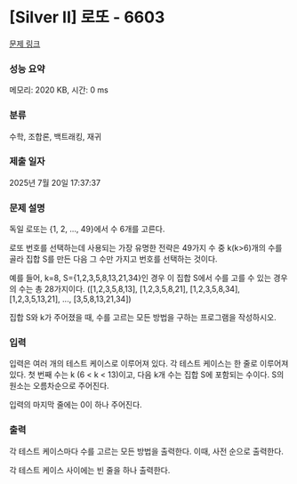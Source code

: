 # [Silver II] 로또 - 6603 

[문제 링크](https://www.acmicpc.net/problem/6603) 

### 성능 요약

메모리: 2020 KB, 시간: 0 ms

### 분류

수학, 조합론, 백트래킹, 재귀

### 제출 일자

2025년 7월 20일 17:37:37

### 문제 설명

<p>독일 로또는 {1, 2, ..., 49}에서 수 6개를 고른다.</p>

<p>로또 번호를 선택하는데 사용되는 가장 유명한 전략은 49가지 수 중 k(k>6)개의 수를 골라 집합 S를 만든 다음 그 수만 가지고 번호를 선택하는 것이다.</p>

<p>예를 들어, k=8, S={1,2,3,5,8,13,21,34}인 경우 이 집합 S에서 수를 고를 수 있는 경우의 수는 총 28가지이다. ([1,2,3,5,8,13], [1,2,3,5,8,21], [1,2,3,5,8,34], [1,2,3,5,13,21], ..., [3,5,8,13,21,34])</p>

<p>집합 S와 k가 주어졌을 때, 수를 고르는 모든 방법을 구하는 프로그램을 작성하시오.</p>

### 입력 

 <p>입력은 여러 개의 테스트 케이스로 이루어져 있다. 각 테스트 케이스는 한 줄로 이루어져 있다. 첫 번째 수는 k (6 < k < 13)이고, 다음 k개 수는 집합 S에 포함되는 수이다. S의 원소는 오름차순으로 주어진다.</p>

<p>입력의 마지막 줄에는 0이 하나 주어진다. </p>

### 출력 

 <p>각 테스트 케이스마다 수를 고르는 모든 방법을 출력한다. 이때, 사전 순으로 출력한다.</p>

<p>각 테스트 케이스 사이에는 빈 줄을 하나 출력한다.</p>

